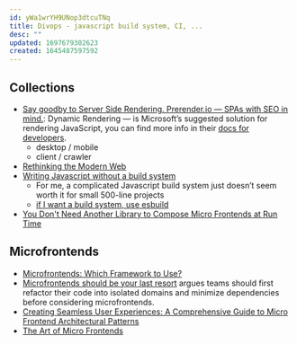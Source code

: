 ```yaml
---
id: yWa1wrYH9UNop3dtcuTNq
title: Divops - javascript build system, CI, ...
desc: ""
updated: 1697679302623
created: 1645487597592
---
```


## Collections

- [Say goodby to Server Side Rendering. Prerender.io — SPAs with SEO in mind.](https://sviat-kuzhelev.medium.com/say-goodby-to-server-side-rendering-prerender-io-spas-with-seo-in-mind-62e6f68eb323): Dynamic Rendering — is Microsoft’s suggested solution for rendering JavaScript, you can find more info in their [docs for developers](https://developers.google.com/search/docs/guides/dynamic-rendering).
  - desktop / mobile
  - client / crawler
- [Rethinking the Modern Web](https://dev.to/oxharris/rethinking-the-modern-web-5cn1)
- [Writing Javascript without a build system](https://jvns.ca/blog/2023/02/16/writing-javascript-without-a-build-system/)
  - For me, a complicated Javascript build system just doesn’t seem worth it for small 500-line projects
  - [if I want a build system, use esbuild](https://jvns.ca/blog/2021/11/15/esbuild-vue/)
- [You Don't Need Another Library to Compose Micro Frontends at Run Time](https://blog.bitsrc.io/you-dont-need-another-library-to-compose-micro-frontends-at-run-time-e803077ade67)

## Microfrontends

- [Microfrontends: Which Framework to Use?](https://levelup.gitconnected.com/microfrontends-which-framework-to-use-457d5bed173e)
- [Microfrontends should be your last resort](https://www.breck-mckye.com/blog/2023/05/Microfrontends-should-be-your-last-resort/) argues teams should first refactor their code into isolated domains and minimize dependencies before considering microfrontends.
- [Creating Seamless User Experiences: A Comprehensive Guide to Micro Frontend Architectural Patterns](https://blog.bitsrc.io/creating-seamless-user-experiences-a-comprehensive-guide-to-micro-frontend-architectural-patterns-9118a70386b7)
- [The Art of Micro Frontends](https://medium.com/sysco-labs/the-art-of-micro-frontends-5184065ab74b)
